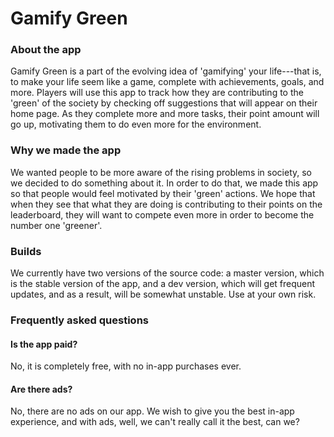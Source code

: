 # Gamify Green

### About the app
Gamify Green is a part of the evolving idea of 'gamifying' your life---that is, to make your life seem like a game, complete with achievements, goals, and more.
Players will use this app to track how they are contributing to the 'green' of the society by checking off suggestions that will appear on their home page.
As they complete more and more tasks, their point amount will go up, motivating them to do even more for the environment.

### Why we made the app
We wanted people to be more aware of the rising problems in society, so we decided to do something about it. In order to do that, we made this app so that people would feel motivated by their 'green' actions. We hope that when they see that what they are doing is contributing to their points on the leaderboard, they will want to compete even more in order to become the number one 'greener'.

### Builds
We currently have two versions of the source code: a master version, which is the stable version of the app, and a dev version, which will get frequent updates, and as a result, will be somewhat unstable. Use at your own risk.

### Frequently asked questions
#### Is the app paid?
No, it is completely free, with no in-app purchases ever.

#### Are there ads?
No, there are no ads on our app. We wish to give you the best in-app experience, and with ads, well, we can't really call it the best, can we?